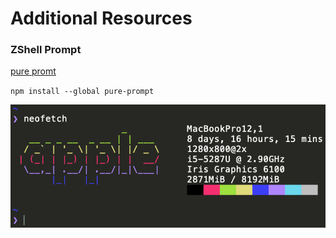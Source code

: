 # Additional Resources

### ZShell Prompt

[pure promt](https://https://github.com/sindresorhus/pure)

`npm install --global pure-prompt`

![](neofetch.png)
